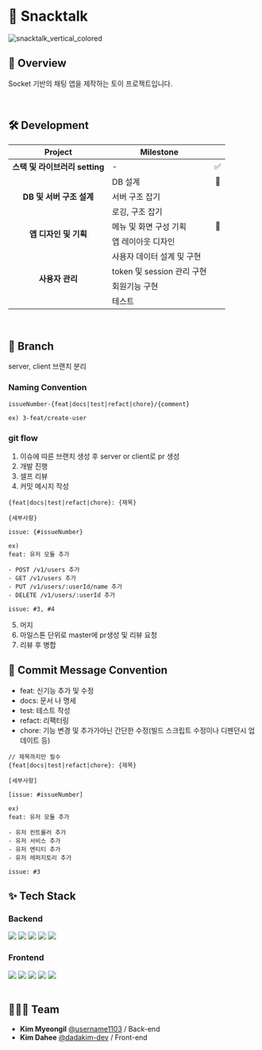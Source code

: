 # 🍿 Snacktalk
![snacktalk_vertical_colored](https://user-images.githubusercontent.com/49140707/173799648-e9c1b232-29b9-4609-95c4-e7612476ac30.png)

## 👀 Overview
Socket 기반의 채팅 앱을 제작하는 토이 프로젝트입니다.

<br/>

## 🛠 Development
<table>
  <thead>
    <tr>
      <th align="center">Project</th>
      <th>Milestone</th>
      <th align="center"></th>
    </tr>
  </thead>
  <tbody>
    <tr>
      <td align="center"><strong>스택 및 라이브러리 setting</strong></td>
      <td>-</td>
      <td align="center">✅</td>
    </tr>
    <tr>
      <td align="center" rowspan="3"><strong>DB 및 서버 구조 설계</strong></td>
      <td>DB 설계</td>
      <td align="center">👀</td>
    </tr>
    <tr>
      <td>서버 구조 잡기</td>
      <td align="center"></td>
    </tr>
    <tr>
      <td>로깅, 구조 잡기</td>
      <td align="center"></td>
    </tr>
    <tr>
      <td align="center" rowspan="2"><strong>앱 디자인 및 기획</strong></td>
      <td>메뉴 및 화면 구성 기획</td>
      <td align="center">👀</td>
    </tr>
    <tr>
      <td>앱 레이아웃 디자인</td>
      <td align="center"></td>
    </tr>
    <tr>
      <td align="center" rowspan="4"><strong>사용자 관리</strong></td>
      <td>사용자 데이터 설계 및 구현</td>
      <td align="center"></td>
    </tr>
    <tr>
      <td>token 및 session 관리 구현</td>
      <td align="center"></td>
    </tr>
    <tr>
      <td>회원기능 구현</td>
      <td align="center"></td>
    </tr>
    <tr>
      <td>테스트</td>
      <td align="center"></td>
    </tr>
  </tbody>
</table>
<br/>


## 🎋 Branch

server, client 브랜치 분리  

### Naming Convention

```
issueNumber-{feat|docs|test|refact|chore}/{comment}

ex) 3-feat/create-user
```

### git flow

1. 이슈에 따른 브랜치 생성 후 server or client로 pr 생성
2. 개발 진행
3. 셀프 리뷰
4. 커밋 메시지 작성
```
{feat|docs|test|refact|chore}: {제목} 

{세부사항}

issue: {#issueNumber}

ex)
feat: 유저 모듈 추가

- POST /v1/users 추가
- GET /v1/users 추가
- PUT /v1/users/:userId/name 추가
- DELETE /v1/users/:userId 추가

issue: #3, #4
```
5. 머지
6. 마일스톤 단위로 master에 pr생성 및 리뷰 요청
7. 리뷰 후 병합


##  📝 Commit Message Convention

- feat: 신기능 추가 및 수정
- docs: 문서 나 명세 
- test: 테스트 작성
- refact: 리팩터링
- chore: 기능 변경 및 추가가아닌 간단한 수정(빌드 스크립트 수정이나 디펜던시 업데이트 등)
```
// 제목까지만 필수
{feat|docs|test|refact|chore}: {제목} 

[세부사항]

[issue: #issueNumber]

ex)
feat: 유저 모듈 추가

- 유저 컨트롤러 추가
- 유저 서비스 추가
- 유저 엔티티 추가
- 유저 레퍼지토리 추가

issue: #3
```

## ✨ Tech Stack
### Backend
<div>
  <img src="https://img.shields.io/badge/TypeScript-3178C6?style=for-the-badge&logo=TypeScript&logoColor=white"/>
  <img src="https://img.shields.io/badge/NestJS-E0234E?style=for-the-badge&logo=NestJS"/>
  <img src="https://img.shields.io/badge/Typeform-262627?style=for-the-badge&logo=Typeform"/>
  <img src="https://img.shields.io/badge/Jest-C21325?style=for-the-badge&logo=Jest"/>
  <img src="https://img.shields.io/badge/Swagger-85EA2D?style=for-the-badge&logo=Swagger&logoColor=black"/>
</div>
  
### Frontend
<div>
  <img src="https://img.shields.io/badge/TypeScript-3178C6?style=for-the-badge&logo=TypeScript&logoColor=white"/>
  <img src="https://img.shields.io/badge/ReactNative-282c34?style=for-the-badge&logo=React&logoColor=61DAFB"/>
  <img src="https://img.shields.io/badge/styled-components-DB7093?style=for-the-badge&logo=styled-components"/>
  <img src="https://img.shields.io/badge/Jest-C21325?style=for-the-badge&logo=Jest"/>
  <img src="https://img.shields.io/badge/Expo-000020?style=for-the-badge&logo=Expo"/>
</div>

<br/>

## 🏄🏻‍♀️ Team
- **Kim Myeongil** [@username1103](https://github.com/username1103) / Back-end
- **Kim Dahee** [@dadakim-dev](https://github.com/dadakim-dev) / Front-end
